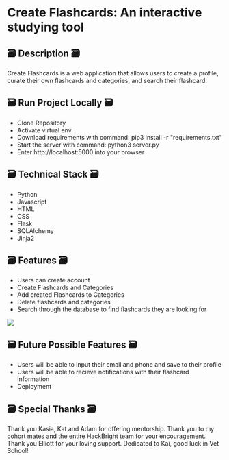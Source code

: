 # Create Flashcards: An interactive studying tool

## 🗃 Description 🗃
Create Flashcards is a web application that allows users to create a profile, curate their own flashcards and categories, and search their flashcard.

## 🗃 Run Project Locally 🗃
- Clone Repository
- Activate virtual env
- Download requirements with command: pip3 install -r "requirements.txt"
- Start the server with command:  python3 server.py
- Enter http://localhost:5000 into your browser

## 🗃 Technical Stack 🗃
- Python
- Javascript
- HTML 
- CSS
- Flask
- SQLAlchemy
- Jinja2

## 🗃 Features 🗃
- Users can create account
- Create Flashcards and Categories
- Add created Flashcards to Categories
- Delete flashcards and categories
- Search through the database to find flashcards they are looking for

<img src= "https://media3.giphy.com/media/QwjjnSicp5a2DuJu7M/giphy.gif?cid=790b76117206ceac373c4bff23c750cb50006ab2130e88f1&rid=giphy.gif&ct=g">

## 🗃 Future Possible Features 🗃
- Users will be able to input their email and phone and save to their profile
- Users will be able to recieve notifications with their flashcard information
- Deployment

## 🗃 Special Thanks 🗃
Thank you Kasia, Kat and Adam for offering mentorship. Thank you to my cohort mates and the entire HackBright team for your encouragement. Thank you Elliott for your loving support.
Dedicated to Kai, good luck in Vet School!

